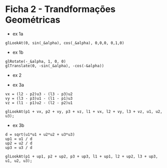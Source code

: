# Ficha 2 - Trandformações Geométricas

* ex 1a
```
glLookAt(0, sin(_&alpha), cos(_&alpha), 0,0,0, 0,1,0)
```

* ex 1b
```
glRotate(-_&alpha, 1, 0, 0)
glTranslate(0, -sin(_&alpha), -cos(-&alpha))
```

* ex 2

* ex 3a
```
vx = (l2 - p2)u3 - (l3 - p3)u2
vy = (l3 - p3)u1 - (l1 - p1)u3
vz = (l1 - p1)u2 - (l2 - p2)u1

glLookAt(p1 + vx, p2 + vy, p3 + vz, l1 + vx, l2 + vy, l3 + vz, u1, u2, u3);
```

* ex 3b
```
d = sqrt(u1*u1 + u2*u2 + u3*u3)
up1 = u1 / d
up2 = u2 / d
up3 = u3 / d

glLookAt(p1 + up1, p2 + up2, p3 + up3, l1 + up1, l2 + up2, l3 + up3, u1, u2, u3);
```
